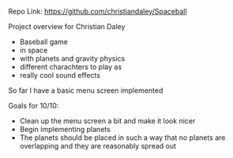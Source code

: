 Repo Link: https://github.com/christiandaley/Spaceball

Project overview for Christian Daley

* Baseball game
* in space
* with planets and gravity physics
* different charachters to play as
* really cool sound effects

So far I have a basic menu screen implemented

Goals for 10/10:

* Clean up the menu screen a bit and make it look nicer
* Begin implementing planets
* The planets should be placed in such a way that no planets are overlapping and they are reasonably spread out
